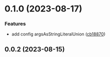 # 0.1.0 (2023-08-17)


### Features

* add config argsAsStringLiteralUnion ([cb18870](https://github.com/tyankatsu0105/graphql-code-generator-plugin-typescript-typename-typeguards/commit/cb18870e0cc8164f54be4a10195cced233e7af1b))



## 0.0.2 (2023-08-15)



